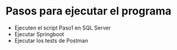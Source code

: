 # Pasos para ejecutar el programa
- Ejecuten el script Paso1 en SQL Server
- Ejecutar Springboot
- Ejecutar los tests de Postman
